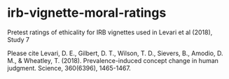 # irb-vignette-moral-ratings
Pretest ratings of ethicality for IRB vignettes used in Levari et al (2018), Study 7

Please cite Levari, D. E., Gilbert, D. T., Wilson, T. D., Sievers, B., Amodio, D. M., & Wheatley, T. (2018). Prevalence-induced concept change in human judgment. Science, 360(6396), 1465-1467.
